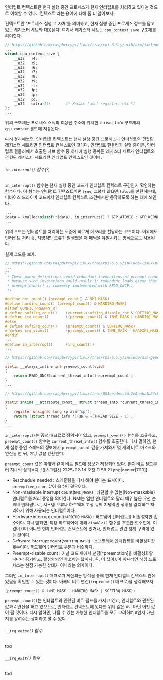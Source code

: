 인터럽트 컨텍스트란 현재 실행 중인 프로세스가 현재 인터럽트를 처리하고 있다는 것으로 이해할 수 있다. '컨텍스트'라는 용어에 대해 좀 더 알아보자.

컨텍스트란 '프로세스 실행 그 자체'를 의미하고, 현재 실행 중인 프로세스 정보를 담고 있는 레지스터 세트와 대응된다. 여기서 레지스터 세트는 `cpu_context_save` 구조체를 의미한다. 
```C
// https://github.com/raspberrypi/linux/tree/rpi-6.6.y/arch/arm/include/asm/thread_info.h
...
struct cpu_context_save {
	__u32	r4;
	__u32	r5;
	__u32	r6;
	__u32	r7;
	__u32	r8;
	__u32	r9;
	__u32	sl;
	__u32	fp;
	__u32	sp;
	__u32	pc;
	__u32	extra[2];		/* Xscale 'acc' register, etc */
};
...
```
위의 구조체는 프로세스 스택의 최상단 주소에 위치한 `thread_info` 구조체의 `cpu_context` 필드에 저장된다. 

다시 정리해보면, 인터럽트 컨텍스트는 현재 실행 중인 프로세스가 인터럽트와 관련된 레지스터 세트라면 인터럽트 컨텍스트인 것이다. 인터럽트 핸들러가 실행 중이든, 인터럽트 핸들러에서 호출된 서브 함수 중 하나가 실행 중이든 레지스터 세트가 인터럽트와 관련된 레지스터 세트라면 인터럽트 컨텍스트인 것이다.

###### `in_interrupt()` 함수(?)
`in_interrupt()` 함수는 현재 실행 중인 코드가 인터럽트 컨텍스트 구간인지 확인하는 함수이다. 이 함수는 인터럽트 컨텍스트이면 `true`, 그렇지 않으면 `false`를 반환하는데, 디바이스 드라이버 코드에서 인터럽트 컨텍스트 조건에서만 동작하도록 하는 데에 쓰인다.
```C
...
idata = kmalloc(sizeof(*idata), in_interrupt() ? GFP_ATOMIC : GFP_KERNEL);
...
```
위의 코드는 인터럽트를 처리하는 도중에 빠르게 메모리를 할당하는 코드이다. 이외에도 인터럽트 처리 중, 치명적인 오류가 발생했을 때 패닉을 유발시키는 방식으로도 사용된다.

실제 코드를 보자.
```C
// https://github.com/raspberrypi/linux/tree/rpi-6.6.y/include/linux/preempt.h
...
/*
 * These macro definitions avoid redundant invocations of preempt_count()
 * because such invocations would result in redundant loads given that
 * preempt_count() is commonly implemented with READ_ONCE().
 */

#define nmi_count()	(preempt_count() & NMI_MASK)
#define hardirq_count()	(preempt_count() & HARDIRQ_MASK)
#ifdef CONFIG_PREEMPT_RT
# define softirq_count()	(current->softirq_disable_cnt & SOFTIRQ_MASK)
# define irq_count()		((preempt_count() & (NMI_MASK | HARDIRQ_MASK)) | softirq_count())
#else
# define softirq_count()	(preempt_count() & SOFTIRQ_MASK)
# define irq_count()		(preempt_count() & (NMI_MASK | HARDIRQ_MASK | SOFTIRQ_MASK))
#endif
...
#define in_interrupt()		(irq_count())
...

// https://github.com/raspberrypi/linux/tree/rpi-6.6.y/include/asm-generic/preempt/h
...
static __always_inline int preempt_count(void)
{
	return READ_ONCE(current_thread_info()->preempt_count);
}
...

// https://github.com/raspberrypi/linux/tree/081eebdeccfd12e0aaba4b64c9f87b608777913b/arch/arc/include/asm/thread_info.h
...
static inline __attribute_const__ struct thread_info *current_thread_info(void)
{
	register unsigned long sp asm("sp");
	return (struct thread_info *)(sp & ~(THREAD_SIZE - 1));
}
...
```
`in_interrupt()`는 중첩 매크로로 정의되어 있고, `preempt_count()` 함수를 호출하고, `preempt_count()` 함수는 `current_thread_info()` 함수를 호출한다. 다시 말하면, 현재 실행 중인 스레드의 정보에서 `preempt_count` 값을 가져와서 몇 개의 비트 마스크와 연산을 한 뒤, 해당 값을 반환한다. 

`preempt_count` 값은 아래와 같이 비트 필드에 정보가 저장되어 있다. 왼쪽 비트 필드부터 하나씩 살펴보자.
![[스크린샷 2025-02-14 오전 11.58.21.png|center|700]]
- Reschedule needed : 스케줄링을 다시 해야 한다는 표시이다. `preemptive_count` 값이 음수인 경우이다.
- Non-maskable interrupt count(`NMI_MASK`) : 차단할 수 없는(Non-maskable) 인터럽트를 처리 중임을 의미한다. NMI는 일반 인터럽트와 달리 매우 높은 우선 순위의 인터럽트로, 시스템 오류나 하드웨어 고장 등의 치명적인 상황을 감지하고 처리하기 위해 사용되는 인터럽트이다.
- Hardware interrupt count(`HARDIRQ_MASK`) : 하드웨어 인터럽트를 비활성화한 횟수이다. 다시 말하면, 특정 하드웨어에 대해 `disable()` 함수를 호출한 횟수인데, 이 값이 0이 아니면 현재 인터럽트 컨텍스트에 있거나, 인터럽트 관련 임계 구역에 있는 것이다.
- Software interrupt count(`SOFTIRQ_MASK`) : 소프트웨어 인터럽트를 비활성화한 횟수이다. 하드웨어 인터럽트 부분과 비슷하다.
- Preempt-disable count : 커널 코드 내에서 선점[^preemption]을 비활성화할 때마다 증가하고, 활성화되면 감소하는 값이다. 즉, 이 값이 `0`이 아니라면 해당 프로세스는 선점 가능한 상태가 아니라는 의미이다.

그러면 `in_interrupt()` 매크로가 계산되는 방식을 통해 현재 인터럽트 컨텍스트 안에 있음을 확인할 수 있는 것이다. 아래의 비트 연산(`irq_count()` 매크로)을 생각해보자.
```C
(preempt_count() & (NMI_MASK | HARDIRQ_MASK | SOFTIRQ_MASK))
```
`preempt_count()`는 인터럽트와 관련된 비트 필드를 가지고 있고, 인터럽트와 관련된 값과 `&` 연산을 하고 있으므로, 인터럽트 컨텍스트에 있다면 위의 값은 `0`이 아닌 어떤 값이 될 것이다. 다시 말하면, 나올 수 있는 가능한 인터럽트를 모두 고려하여 `0`인지 아닌지를 알려주는 값이라고 볼 수 있다.

###### `__irq_enter()` 함수
tbd
###### `__irq_exit()` 함수
tbd